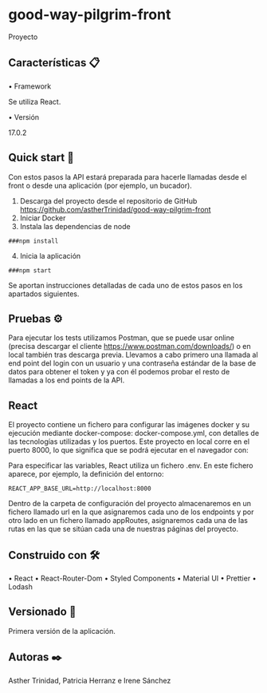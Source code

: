 # good-way-pilgrim-front
Proyecto



## Características 📋

•	Framework

Se utiliza React.

•	Versión

17.0.2

## Quick start 🚀

Con estos pasos la API estará preparada para hacerle llamadas desde el front o desde una aplicación (por ejemplo, un bucador).
1.	Descarga del proyecto desde el repositorio de GitHub https://github.com/astherTrinidad/good-way-pilgrim-front
2.  Iniciar Docker
3.	Instala las dependencias de node
```
###npm install
```

4.	Inicia la aplicación
```
###npm start
```

Se aportan instrucciones detalladas de cada uno de estos pasos en los apartados siguientes.


## Pruebas ⚙️

Para ejecutar los tests utilizamos Postman, que se puede usar online (precisa descargar el cliente https://www.postman.com/downloads/) o en local también tras descarga previa. Llevamos a cabo primero una llamada al end point del login con un usuario y una contraseña estándar de la base de datos para obtener el token y ya con él podemos probar el resto de llamadas a los end points de la API.


## React

El proyecto contiene un fichero para configurar las imágenes docker y su ejecución mediante docker-compose: docker-compose.yml, con detalles de las tecnologías utilizadas y los puertos. Este proyecto en local corre en el puerto 8000, lo que significa que se podrá ejecutar en el navegador con:

Para especificar las variables, React utiliza un fichero .env. En este fichero aparece, por ejemplo, la definición del entorno:
```
REACT_APP_BASE_URL=http://localhost:8000
```
Dentro de la carpeta de configuración del proyecto almacenaremos en un fichero llamado url en la que asignaremos cada uno de los endpoints y por otro lado en un fichero llamado appRoutes, asignaremos cada una de las rutas en las que se sitúan cada una de nuestras páginas del proyecto.


## Construido con 🛠️

•	React
•	React-Router-Dom
•	Styled Components
•	Material UI
•	Prettier
•	Lodash

## Versionado 📌

Primera versión de la aplicación.


## Autoras ✒️

Asther Trinidad, Patricia Herranz e Irene Sánchez
